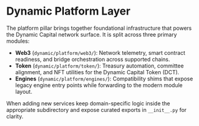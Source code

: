 # Dynamic Platform Layer

The platform pillar brings together foundational infrastructure that powers the
Dynamic Capital network surface. It is split across three primary modules:

- **Web3** (`dynamic/platform/web3/`): Network telemetry, smart contract
  readiness, and bridge orchestration across supported chains.
- **Token** (`dynamic/platform/token/`): Treasury automation, committee
  alignment, and NFT utilities for the Dynamic Capital Token (DCT).
- **Engines** (`dynamic/platform/engines/`): Compatibility shims that expose
  legacy engine entry points while forwarding to the modern module layout.

When adding new services keep domain-specific logic inside the appropriate
subdirectory and expose curated exports in `__init__.py` for clarity.
